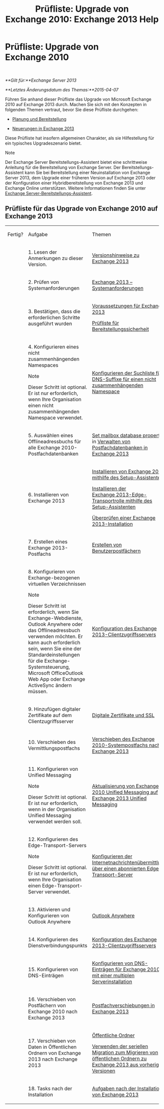 ﻿---
title: 'Prüfliste: Upgrade von Exchange 2010: Exchange 2013 Help'
TOCTitle: 'Prüfliste: Upgrade von Exchange 2010'
ms:assetid: 06c1045a-5fcf-4e24-a901-1a979302fb8d
ms:mtpsurl: https://technet.microsoft.com/de-de/library/Ee332309(v=EXCHG.150)
ms:contentKeyID: 51409262
ms.date: 04/24/2018
mtps_version: v=EXCHG.150
ms.translationtype: HT
---

# Prüfliste: Upgrade von Exchange 2010

 

_**Gilt für:**Exchange Server 2013_

_**Letztes Änderungsdatum des Themas:**2015-04-07_

Führen Sie anhand dieser Prüfliste das Upgrade von Microsoft Exchange 2010 auf Exchange 2013 durch. Machen Sie sich mit den Konzepten in folgenden Themen vertraut, bevor Sie diese Prüfliste durchgehen:

  - [Planung und Bereitstellung](planning-and-deployment-for-exchange-2013-installation-instructions.md)

  - [Neuerungen in Exchange 2013](what-s-new-in-exchange-2013-exchange-2013-help.md)

Diese Prüfliste hat insofern allgemeinen Charakter, als sie Hilfestellung für ein typisches Upgradeszenario bietet.


> [!NOTE]
> Der Exchange Server Bereitstellungs-Assistent bietet eine schrittweise Anleitung für die Bereitstellung von Exchange Server. Der Bereitstellungs-Assistent kann Sie bei Bereitstellung einer Neuinstallation von Exchange Server&nbsp;2013, dem Upgrade einer früheren Version auf Exchange&nbsp;2013 oder der Konfiguration einer Hybridbereitstellung von Exchange&nbsp;2013 und Exchange Online unterstützen. Weitere Informationen finden Sie unter <A href="exchange-server-deployment-assistant-exchange-2013-help.md">Exchange Server-Bereitstellungs-Assistent</A>.



## Prüfliste für das Upgrade von Exchange 2010 auf Exchange 2013


<table>
<colgroup>
<col style="width: 33%" />
<col style="width: 33%" />
<col style="width: 33%" />
</colgroup>
<tbody>
<tr class="odd">
<td><p>Fertig?</p></td>
<td><p>Aufgabe</p></td>
<td><p>Themen</p></td>
</tr>
<tr class="even">
<td><p></p></td>
<td><p>1. Lesen der Anmerkungen zu dieser Version.</p></td>
<td><p><a href="release-notes-for-exchange-2013-exchange-2013-help.md">Versionshinweise zu Exchange 2013</a></p></td>
</tr>
<tr class="odd">
<td><p></p></td>
<td><p>2. Prüfen von Systemanforderungen</p></td>
<td><p><a href="exchange-2013-system-requirements-exchange-2013-help.md">Exchange 2013 – Systemanforderungen</a></p></td>
</tr>
<tr class="even">
<td><p></p></td>
<td><p>3. Bestätigen, dass die erforderlichen Schritte ausgeführt wurden</p></td>
<td><p><a href="exchange-2013-prerequisites-exchange-2013-help.md">Voraussetzungen für Exchange 2013</a></p>
<p><a href="deployment-security-checklist-exchange-2013-help.md">Prüfliste für Bereitstellungssicherheit</a></p></td>
</tr>
<tr class="odd">
<td><p></p></td>
<td><p>4. Konfigurieren eines nicht zusammenhängenden Namespaces</p>

> [!NOTE]
> Dieser Schritt ist optional. Er ist nur erforderlich, wenn Ihre Organisation einen nicht zusammenhängenden Namespace verwendet.


</td>
<td><p><a href="configure-the-dns-suffix-search-list-for-a-disjoint-namespace-exchange-2013-help.md">Konfigurieren der Suchliste für DNS-Suffixe für einen nicht zusammenhängenden Namespace</a></p></td>
</tr>
<tr class="even">
<td><p></p></td>
<td><p>5. Auswählen eines Offlineadressbuchs für alle Exchange 2010-Postfachdatenbanken</p></td>
<td><p><a href="manage-mailbox-databases-in-exchange-2013-exchange-2013-help.md">Set mailbox database properties</a> in <a href="manage-mailbox-databases-in-exchange-2013-exchange-2013-help.md">Verwalten von Postfachdatenbanken in Exchange 2013</a></p></td>
</tr>
<tr class="odd">
<td><p></p></td>
<td><p>6. Installieren von Exchange 2013</p></td>
<td><p><a href="install-exchange-2013-using-the-setup-wizard-exchange-2013-help.md">Installieren von Exchange 2013 mithilfe des Setup-Assistenten</a></p>
<p><a href="install-the-exchange-2013-edge-transport-role-using-the-setup-wizard-exchange-2013-help.md">Installieren der Exchange 2013-Edge-Transportrolle mithilfe des Setup-Assistenten</a></p>
<p><a href="verify-an-exchange-2013-installation-exchange-2013-help.md">Überprüfen einer Exchange 2013-Installation</a></p></td>
</tr>
<tr class="even">
<td><p></p></td>
<td><p>7. Erstellen eines Exchange 2013-Postfachs</p></td>
<td><p><a href="create-user-mailboxes-exchange-2013-help.md">Erstellen von Benutzerpostfächern</a></p></td>
</tr>
<tr class="odd">
<td><p></p></td>
<td><p>8. Konfigurieren von Exchange-bezogenen virtuellen Verzeichnissen</p>

> [!NOTE]
> Dieser Schritt ist erforderlich, wenn Sie Exchange-Webdienste, Outlook Anywhere oder das Offlineadressbuch verwenden möchten. Er kann auch erforderlich sein, wenn Sie eine der Standardeinstellungen für die Exchange-Systemsteuerung, Microsoft OfficeOutlook Web App oder Exchange ActiveSync ändern müssen.<BR>


</td>
<td><p><a href="exchange-2013-client-access-server-configuration-exchange-2013-help.md">Konfiguration des Exchange 2013-Clientzugriffsservers</a></p></td>
</tr>
<tr class="even">
<td><p></p></td>
<td><p>9. Hinzufügen digitaler Zertifikate auf dem Clientzugriffsserver</p></td>
<td><p><a href="digital-certificates-and-ssl-exchange-2013-help.md">Digitale Zertifikate und SSL</a></p>
<p></p></td>
</tr>
<tr class="odd">
<td><p></p></td>
<td><p>10. Verschieben des Vermittlungspostfachs</p></td>
<td><p><a href="move-the-exchange-2010-system-mailbox-to-exchange-2013-exchange-2013-help.md">Verschieben des Exchange 2010-Systempostfachs nach Exchange 2013</a></p></td>
</tr>
<tr class="even">
<td><p></p></td>
<td><p>11. Konfigurieren von Unified Messaging</p>

> [!NOTE]
> Dieser Schritt ist optional. Er ist nur erforderlich, wenn in der Organisation Unified Messaging verwendet werden soll.


</td>
<td><p><a href="upgrade-exchange-2010-um-to-exchange-2013-um-exchange-2013-help.md">Aktualisierung von Exchange 2010 Unified Messaging auf Exchange 2013 Unified Messaging</a></p>
<p></p></td>
</tr>
<tr class="odd">
<td><p></p></td>
<td><p>12. Konfigurieren des Edge-Transport-Servers</p>

> [!NOTE]
> Dieser Schritt ist optional. Er ist nur erforderlich, wenn Ihre Organisation einen Edge-Transport-Server verwendet.


</td>
<td><p><a href="configure-internet-mail-flow-through-a-subscribed-edge-transport-server-exchange-2013-help.md">Konfigurieren der Internetnachrichtenübermittlung über einen abonnierten Edge-Transport-Server</a></p></td>
</tr>
<tr class="even">
<td><p></p></td>
<td><p>13. Aktivieren und Konfigurieren von Outlook Anywhere</p></td>
<td><p><a href="outlook-anywhere-exchange-2013-help.md">Outlook Anywhere</a></p></td>
</tr>
<tr class="odd">
<td><p></p></td>
<td><p>14. Konfigurieren des Dienstverbindungspunkts</p></td>
<td><p><a href="exchange-2013-client-access-server-configuration-exchange-2013-help.md">Konfiguration des Exchange 2013-Clientzugriffsservers</a></p></td>
</tr>
<tr class="even">
<td><p></p></td>
<td><p>15. Konfigurieren von DNS-Einträgen</p></td>
<td><p><a href="https://technet.microsoft.com/de-de/library/dn307232(v=exchg.150)">Konfigurieren von DNS-Einträgen für Exchange 2010 mit einer multiplen Serverinstallation</a></p></td>
</tr>
<tr class="odd">
<td><p></p></td>
<td><p>16. Verschieben von Postfächern von Exchange 2010 nach Exchange 2013</p></td>
<td><p><a href="mailbox-moves-in-exchange-2013-exchange-2013-help.md">Postfachverschiebungen in Exchange 2013</a></p></td>
</tr>
<tr class="even">
<td><p></p></td>
<td><p>17. Verschieben von Daten in Öffentlichen Ordnern von Exchange 2013 nach Exchange 2013</p></td>
<td><p><a href="public-folders-exchange-2013-help.md">Öffentliche Ordner</a></p>
<p><a href="https://technet.microsoft.com/de-de/library/jj150486(v=exchg.150)">Verwenden der seriellen Migration zum Migrieren von öffentlichen Ordnern zu Exchange 2013 aus vorherigen Versionen</a></p></td>
</tr>
<tr class="odd">
<td><p></p></td>
<td><p>18. Tasks nach der Installation</p></td>
<td><p><a href="exchange-2013-post-installation-tasks-exchange-2013-help.md">Aufgaben nach der Installation von Exchange 2013</a></p></td>
</tr>
</tbody>
</table>

